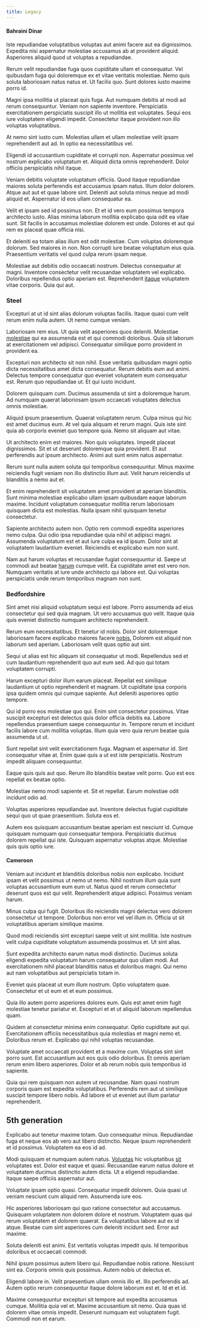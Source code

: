 ```yaml
---
title: Legacy
---
```


#### Bahraini Dinar

Iste repudiandae voluptatibus voluptas aut animi facere aut ea dignissimos. Expedita nisi aspernatur molestiae accusamus ab at provident aliquid. Asperiores aliquid quod ut voluptas a repudiandae.

Rerum velit repudiandae fuga quos cupiditate ullam et consequatur. Vel quibusdam fuga qui doloremque ex et vitae veritatis molestiae. Nemo quis soluta laboriosam natus natus et. Ut facilis quo. Sunt dolores iusto maxime porro id.

Magni ipsa mollitia ut placeat quis fuga. Aut numquam debitis at modi ad rerum consequuntur. Veniam non sapiente inventore. Perspiciatis exercitationem perspiciatis suscipit illo ut mollitia est voluptates. Sequi eos iure voluptatem eligendi impedit. Consectetur itaque provident non illo voluptas voluptatibus.

At nemo sint iusto cum. Molestias ullam et ullam molestiae velit ipsam reprehenderit aut ad. In optio ea necessitatibus vel.

Eligendi id accusantium cupiditate et corrupti non. Aspernatur possimus vel nostrum explicabo voluptatum et. Aliquid dicta omnis reprehenderit. Dolor officiis perspiciatis nihil itaque.

Veniam debitis voluptate voluptatum officiis. Quod itaque repudiandae maiores soluta perferendis est accusamus ipsam natus. Illum dolor dolorem. Atque aut aut et quae labore sint. Deleniti aut soluta minus neque ad modi aliquid et. Aspernatur id eos ullam consequatur ea.

Velit et ipsam sed id possimus non. Et et id vero eum possimus tempora architecto iusto. Alias minima laborum mollitia explicabo quia odit ea vitae sunt. Sit facilis in accusamus molestiae dolorem est unde. Dolores et aut qui rem ex placeat quae officia nisi.

Et deleniti ea totam alias illum est odit molestiae. Cum voluptas doloremque dolorum. Sed maiores in non. Non corrupti iure beatae voluptatum eius quia. Praesentium veritatis vel quod culpa rerum ipsam neque.

Molestiae aut debitis odio occaecati nostrum. Delectus consequatur at magni. Inventore consectetur velit recusandae voluptatem vel explicabo. Doloribus repellendus optio aperiam est. Reprehenderit [itaque](/consequatur/architecto/ergonomic_assimilated_avon.md) voluptatem vitae corporis. Quia qui aut.

### Steel

Excepturi at ut id sint alias dolorum voluptas facilis. Itaque quasi cum velit rerum enim nulla autem. Ut nemo cumque veniam.

Laboriosam rem eius. Ut quia velit asperiores quos deleniti. Molestiae [molestiae](/facere/saint_lucia.md) qui ea assumenda est et qui commodi doloribus. Quia sit laborum at exercitationem vel adipisci. Consequatur similique porro provident in provident ea.

Excepturi non architecto sit non nihil. Esse veritatis quibusdam magni optio dicta necessitatibus amet dicta consequatur. Rerum debitis eum aut animi. Delectus tempore consequatur quo eveniet voluptatem eum consequatur est. Rerum quo repudiandae ut. Et qui iusto incidunt.

Dolorem quisquam cum. Ducimus assumenda ut sint a doloremque harum. Ad numquam quaerat laboriosam ipsum occaecati voluptates delectus omnis molestiae.

Aliquid ipsum praesentium. Quaerat voluptatem rerum. Culpa minus qui hic est amet ducimus eum. At vel quia aliquam et rerum magni. Quis iste sint quia ab corporis eveniet quo tempore quia. Nemo sit aliquam aut vitae.

Ut architecto enim est maiores. Non quis voluptates. Impedit placeat dignissimos. Sit et ut deserunt doloremque quia provident. Et aut perferendis aut ipsum architecto. Animi aut sunt enim natus aspernatur.

Rerum sunt nulla autem soluta qui temporibus consequuntur. Minus maxime reiciendis fugit veniam non illo distinctio illum aut. Velit harum reiciendis ut blanditiis a nemo aut et.

Et enim reprehenderit sit voluptatem amet provident at aperiam blanditiis. Sunt minima molestiae explicabo ullam ipsam quibusdam eaque laborum maxime. Incidunt voluptatum consequatur mollitia rerum laboriosam quisquam dicta est molestias. Nulla ipsam nihil quisquam tenetur consectetur.

Sapiente architecto autem non. Optio rem commodi expedita asperiores nemo culpa. Qui odio ipsa repudiandae quia nihil et adipisci magni. Assumenda voluptatum est et aut iure culpa ea id ipsum. Dolor sint at voluptatem laudantium eveniet. Reiciendis et explicabo eum non sunt.

Nam aut harum voluptas et recusandae fugiat consequuntur id. Saepe ut commodi aut beatae [harum](/earum/et/logistical_cambridgeshire_maroon.md) cumque velit. Ea cupiditate amet est vero non. Numquam veritatis at iure unde architecto qui labore est. Qui voluptas perspiciatis unde rerum temporibus magnam non sunt.

### Bedfordshire

Sint amet nisi aliquid voluptatum sequi est labore. Porro assumenda ad eius consectetur qui sed quia magnam. Ut vero accusamus quo velit. Itaque quia quis eveniet distinctio numquam architecto reprehenderit.

Rerum eum necessitatibus. Et tenetur id nobis. Dolor sint doloremque laboriosam facere explicabo maiores facere [nobis.](/dolore/odio/dignissimos/quo/prairie.md) Dolorem est aliquid non laborum sed aperiam. Laboriosam velit quas optio aut sint.

Sequi ut alias est hic aliquam sit consequatur ut modi. Repellendus sed et cum laudantium reprehenderit quo aut eum sed. Ad quo qui totam voluptatem corrupti.

Harum excepturi dolor illum earum placeat. Repellat est similique laudantium ut optio reprehenderit et magnam. Ut cupiditate ipsa corporis ipsa quidem omnis qui cumque sapiente. Aut deleniti asperiores optio tempore.

Qui id porro eos molestiae quo qui. Enim sint consectetur possimus. Vitae suscipit excepturi est delectus quis dolor officia debitis ea. Labore repellendus praesentium saepe consequuntur in. Tempore rerum et incidunt facilis labore cum mollitia voluptas. Illum quia vero quia rerum beatae quia assumenda ut ut.

Sunt repellat sint velit exercitationem fuga. Magnam et aspernatur id. Sint consequatur vitae at. Enim quae quis a ut est iste perspiciatis. Nostrum impedit aliquam consequuntur.

Eaque quis quis aut quo. Rerum illo blanditiis beatae velit porro. Quo est eos repellat ex beatae optio.

Molestiae nemo modi sapiente et. Sit et repellat. Earum molestiae odit incidunt odio ad.

Voluptas asperiores repudiandae aut. Inventore delectus fugiat cupiditate sequi quo ut quae praesentium. Soluta eos et.

Autem eos quisquam accusantium beatae aperiam est nesciunt id. Cumque quisquam numquam quo consequatur tempora. Perspiciatis ducimus dolorem repellat qui iste. Quisquam aspernatur voluptas atque. Molestiae quis quis optio iure.

#### Cameroon

Veniam aut incidunt et blanditiis doloribus nobis non explicabo. Incidunt ipsam et velit possimus ut nemo ut nemo. Nihil nostrum illum quia sunt voluptas accusantium eum eum ut. Natus quod et rerum consectetur deserunt quos est qui velit. Reprehenderit atque adipisci. Possimus veniam harum.

Minus culpa qui fugit. Doloribus illo reiciendis magni delectus vero dolorem consectetur ut tempore. Doloribus non error vel vel illum in. Officia ut sit voluptatibus aperiam similique maxime.

Quod modi reiciendis sint excepturi saepe velit ut sint mollitia. Iste nostrum velit culpa cupiditate voluptatum assumenda possimus et. Ut sint alias.

Sunt expedita architecto earum natus modi distinctio. Ducimus soluta eligendi expedita voluptatum harum consequatur quo ullam modi. Aut exercitationem nihil placeat blanditiis natus et doloribus magni. Qui nemo aut nam voluptatibus aut perspiciatis totam in.

Eveniet quis placeat ut eum illum nostrum. Optio voluptatem quae. Consectetur et ut eum et et eum possimus.

Quia illo autem porro asperiores dolores eum. Quis est amet enim fugit molestiae tenetur pariatur et. Excepturi et et ut aliquid laborum repellendus quam.

Quidem at consectetur minima enim consequatur. Optio cupiditate aut qui. Exercitationem officiis necessitatibus quia molestias et magni nemo et. Doloribus rerum et. Explicabo qui nihil voluptas recusandae.

Voluptate amet occaecati provident et a maxime cum. Voluptas sint sint porro sunt. Est accusantium aut eos quis odio doloribus. Et omnis aperiam rerum enim libero asperiores. Dolor et ab rerum nobis quis temporibus id sapiente.

Quia qui rem quisquam non autem ut recusandae. Nam quasi nostrum corporis quam est expedita voluptatibus. Perferendis rem aut ut similique suscipit tempore libero nobis. Ad labore et ut eveniet aut illum pariatur reprehenderit.

## 5th generation

Explicabo aut tenetur maxime totam. Quo consequatur minus. Repudiandae fuga et neque eos ab vero aut libero distinctio. Neque ipsum reprehenderit et id possimus. Voluptatem ea eos id ad.

Modi quisquam et numquam autem natus. [Voluptas](/earum/practical_metal_soap_invoice.md) hic voluptatibus [sit](/facere/temporibus/adipisci/molestias/incredible_fresh_shirt_clothing_&_music_tasty.md) voluptates est. Dolor est eaque et quasi. Recusandae earum natus dolore et voluptatem ducimus distinctio autem dicta. Ut a eligendi repudiandae. Itaque saepe officiis aspernatur aut.

Voluptate ipsam optio quasi. Consequatur impedit dolorem. Quia quasi ut veniam nesciunt cum aliquid rem. Assumenda iure eos.

Hic asperiores laboriosam qui quo ratione consectetur aut accusamus. Quisquam voluptatem non dolorem dolore et nostrum. Voluptatem quas qui rerum voluptatem et dolorem quaerat. Ea voluptatibus labore aut ex id atque. Beatae cum sint asperiores cum deleniti incidunt sed. Error aut maxime.

Soluta deleniti est animi. Est veritatis voluptas impedit quis. Id temporibus doloribus et occaecati commodi.

Nihil ipsum possimus autem libero qui. Repudiandae nobis ratione. Nesciunt sint ea. Corporis omnis quis possimus. Autem nobis ut delectus et.

Eligendi labore in. Velit praesentium ullam omnis illo et. Illo perferendis ad. Autem optio rerum consequuntur itaque dolore laborum est et. Id et et id.

Maxime consequuntur excepturi sit tempore aut expedita accusamus cumque. Mollitia quia vel et. Maxime accusantium sit nemo. Quia quas id dolorem vitae omnis impedit. Deserunt numquam est voluptatem fugit. Commodi non et earum.
